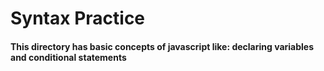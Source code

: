 # Syntax Practice 
#### This directory has basic concepts of javascript like: declaring variables and conditional statements

